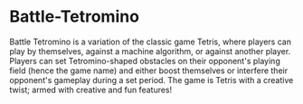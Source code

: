 # Battle-Tetromino
Battle Tetromino is a variation of the classic game Tetris, where players can play by themselves, against a machine algorithm, or against another player. Players can set Tetromino-shaped obstacles on their opponent's playing field (hence the game name) and either boost themselves or interfere their opponent's gameplay during a set period. The game is Tetris with a creative twist; armed with creative and fun features!
